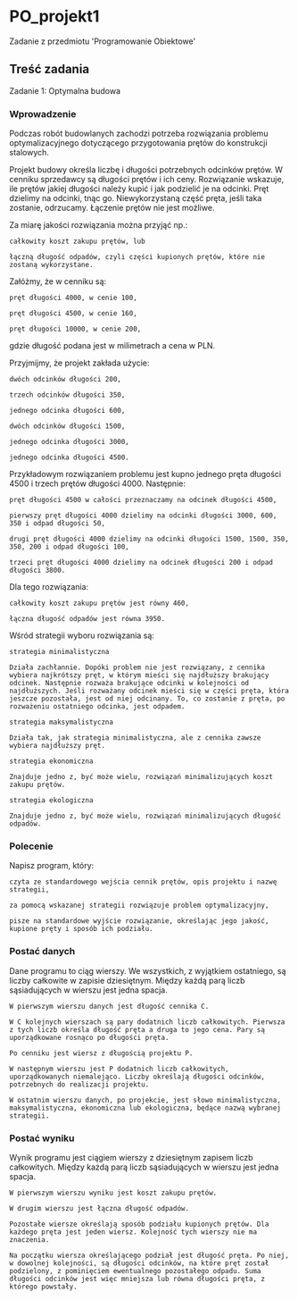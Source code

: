# PO_projekt1
Zadanie z przedmiotu 'Programowanie Obiektowe'

## Treść zadania

Zadanie 1: Optymalna budowa

### Wprowadzenie

Podczas robót budowlanych zachodzi potrzeba rozwiązania problemu optymalizacyjnego dotyczącego przygotowania prętów do konstrukcji stalowych.

Projekt budowy określa liczbę i długości potrzebnych odcinków prętów. W cenniku sprzedawcy są długości prętów i ich ceny. Rozwiązanie wskazuje, ile prętów jakiej długości należy kupić i jak podzielić je na odcinki. Pręt dzielimy na odcinki, tnąc go. Niewykorzystaną część pręta, jeśli taka zostanie, odrzucamy. Łączenie prętów nie jest możliwe.

Za miarę jakości rozwiązania można przyjąć np.:

    całkowity koszt zakupu prętów, lub

    łączną długość odpadów, czyli części kupionych prętów, które nie zostaną wykorzystane.

Załóżmy, że w cenniku są:

    pręt długości 4000, w cenie 100,

    pręt długości 4500, w cenie 160,

    pręt długości 10000, w cenie 200,

gdzie długość podana jest w milimetrach a cena w PLN.

Przyjmijmy, że projekt zakłada użycie:

    dwóch odcinków długości 200,

    trzech odcinków długości 350,

    jednego odcinka długości 600,

    dwóch odcinków długości 1500,

    jednego odcinka długości 3000,

    jednego odcinka długości 4500.

Przykładowym rozwiązaniem problemu jest kupno jednego pręta długości 4500 i trzech prętów długości 4000. Następnie:

    pręt długości 4500 w całości przeznaczamy na odcinek długości 4500,

    pierwszy pręt długości 4000 dzielimy na odcinki długości 3000, 600, 350 i odpad długości 50,

    drugi pręt długości 4000 dzielimy na odcinki długości 1500, 1500, 350, 350, 200 i odpad długości 100,

    trzeci pręt długości 4000 dzielimy na odcinek długości 200 i odpad długości 3800.

Dla tego rozwiązania:

    całkowity koszt zakupu prętów jest równy 460,

    łączna długość odpadów jest równa 3950.

Wśród strategii wyboru rozwiązania są:

    strategia minimalistyczna

    Działa zachłannie. Dopóki problem nie jest rozwiązany, z cennika wybiera najkrótszy pręt, w którym mieści się najdłuższy brakujący odcinek. Następnie rozważa brakujące odcinki w kolejności od najdłuższych. Jeśli rozważany odcinek mieści się w części pręta, która jeszcze pozostała, jest od niej odcinany. To, co zostanie z pręta, po rozważeniu ostatniego odcinka, jest odpadem.

    strategia maksymalistyczna

    Działa tak, jak strategia minimalistyczna, ale z cennika zawsze wybiera najdłuższy pręt.

    strategia ekonomiczna

    Znajduje jedno z, być może wielu, rozwiązań minimalizujących koszt zakupu prętów.

    strategia ekologiczna

    Znajduje jedno z, być może wielu, rozwiązań minimalizujących długość odpadów.

### Polecenie

Napisz program, który:

    czyta ze standardowego wejścia cennik prętów, opis projektu i nazwę strategii,

    za pomocą wskazanej strategii rozwiązuje problem optymalizacyjny,

    pisze na standardowe wyjście rozwiązanie, określając jego jakość, kupione pręty i sposób ich podziału.

### Postać danych

Dane programu to ciąg wierszy. We wszystkich, z wyjątkiem ostatniego, są liczby całkowite w zapisie dziesiętnym. Między każdą parą liczb sąsiadujących w wierszu jest jedna spacja.

    W pierwszym wierszu danych jest długość cennika C.

    W C kolejnych wierszach są pary dodatnich liczb całkowitych. Pierwsza z tych liczb określa długość pręta a druga to jego cena. Pary są uporządkowane rosnąco po długości pręta.

    Po cenniku jest wiersz z długością projektu P.

    W następnym wierszu jest P dodatnich liczb całkowitych, uporządkowanych niemalejąco. Liczby określają długości odcinków, potrzebnych do realizacji projektu.

    W ostatnim wierszu danych, po projekcie, jest słowo minimalistyczna, maksymalistyczna, ekonomiczna lub ekologiczna, będące nazwą wybranej strategii.

### Postać wyniku

Wynik programu jest ciągiem wierszy z dziesiętnym zapisem liczb całkowitych. Między każdą parą liczb sąsiadujących w wierszu jest jedna spacja.

    W pierwszym wierszu wyniku jest koszt zakupu prętów.

    W drugim wierszu jest łączna długość odpadów.

    Pozostałe wiersze określają sposób podziału kupionych prętów. Dla każdego pręta jest jeden wiersz. Kolejność tych wierszy nie ma znaczenia.

    Na początku wiersza określającego podział jest długość pręta. Po niej, w dowolnej kolejności, są długości odcinków, na które pręt został podzielony, z pominięciem ewentualnego pozostałego odpadu. Suma długości odcinków jest więc mniejsza lub równa długości pręta, z którego powstały.

